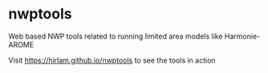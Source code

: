 # nwptools
Web based NWP tools related to running limited area models like Harmonie-AROME

Visit https://hirlam.github.io/nwptools  to see the tools in action
